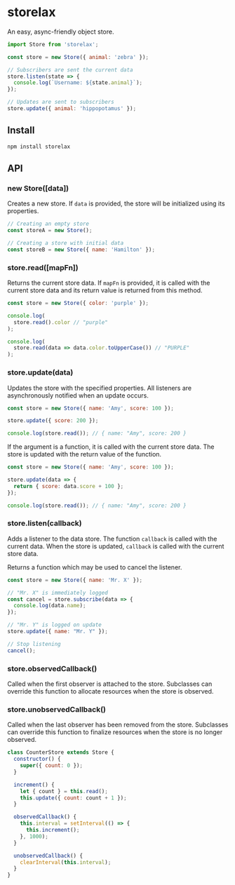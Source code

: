# storelax

An easy, async-friendly object store.

```js
import Store from 'storelax';

const store = new Store({ animal: 'zebra' });

// Subscribers are sent the current data
store.listen(state => {
  console.log(`Username: ${state.animal}`);
});

// Updates are sent to subscribers
store.update({ animal: 'hippopotamus' });
```

## Install

```sh
npm install storelax
```

## API

### new Store([data])

Creates a new store. If `data` is provided, the store will be initialized using its properties.

```js
// Creating an empty store
const storeA = new Store();

// Creating a store with initial data
const storeB = new Store({ name: 'Hamilton' });
```

### store.read([mapFn])

Returns the current store data. If `mapFn` is provided, it is called with the current store data and its return value is returned from this method.

```js
const store = new Store({ color: 'purple' });

console.log(
  store.read().color // "purple"
);

console.log(
  store.read(data => data.color.toUpperCase()) // "PURPLE"
);
```

### store.update(data)

Updates the store with the specified properties. All listeners are asynchronously notified when an update occurs.

```js
const store = new Store({ name: 'Amy', score: 100 });

store.update({ score: 200 });

console.log(store.read()); // { name: "Amy", score: 200 }
```

If the argument is a function, it is called with the current store data. The store is updated with the return value of the function.

```js
const store = new Store({ name: 'Amy', score: 100 });

store.update(data => {
  return { score: data.score + 100 };
});

console.log(store.read()); // { name: "Amy", score: 200 }
```

### store.listen(callback)

Adds a listener to the data store. The function `callback` is called with the current data. When the store is updated, `callback` is called with the current store data.

Returns a function which may be used to cancel the listener.

```js
const store = new Store({ name: 'Mr. X' });

// "Mr. X" is immediately logged
const cancel = store.subscribe(data => {
  console.log(data.name);
});

// "Mr. Y" is logged on update
store.update({ name: "Mr. Y" });

// Stop listening
cancel();
```

### store.observedCallback()

Called when the first observer is attached to the store. Subclasses can override this function to allocate resources when the store is observed.

### store.unobservedCallback()

Called when the last observer has been removed from the store. Subclasses can override this function to finalize resources when the store is no longer observed.

```js
class CounterStore extends Store {
  constructor() {
    super({ count: 0 });
  }

  increment() {
    let { count } = this.read();
    this.update({ count: count + 1 });
  }

  observedCallback() {
    this.interval = setInterval(() => {
      this.increment();
    }, 1000);
  }

  unobservedCallback() {
    clearInterval(this.interval);
  }
}
```
